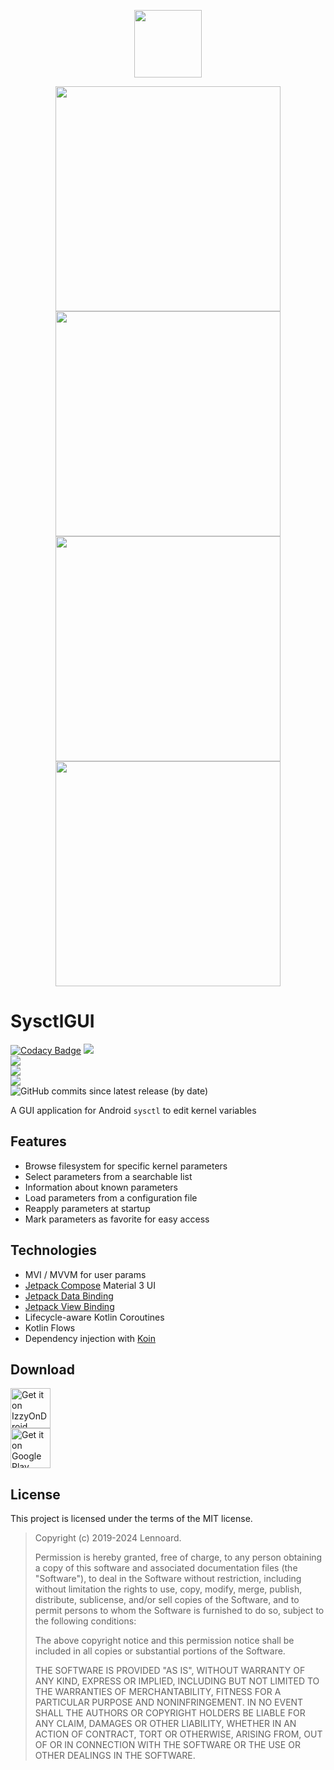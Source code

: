 <p align="center">
  <img width="108" height="108" src="https://i.imgur.com/TPKCbg6.png"/>
</p>

<p align="center">
  <img height="360" src="https://lh3.googleusercontent.com/vmi_rXs0nfqfAh3woDLDRxDW0tx_UM1nx8zCda7nY4FoO6ebmvSQJaHT-GENzEOp34o"/>  
  <img height="360" src="https://lh3.googleusercontent.com/DXaSIdkmBzUsQzPOkkIbY5YdKVsohcTb4IeSq9q70PPdG07yovHCD7X6XPebtesM0L0"/>  
  <img height="360" src="https://lh3.googleusercontent.com/zrIdQ1jGiaDb_kfnxAPqd8bJwejjJzvq7whU-kGXvT0G86l3RHzuseAnZZpP7r3RaV0"/>  
  <img height="360" src="https://lh3.googleusercontent.com/fpWBqB-qTRp1zfw6r7aBm6auQD7cdw-3vQbKsqwVVo5lcPHvQq96XKVdO1gRTydF8qU"/>  
</p>

# SysctlGUI

[![Codacy Badge](https://app.codacy.com/project/badge/Grade/d91bf38325aa4bb6b6cb67136f72f1f1)](https://www.codacy.com/gh/Lennoard/SysctlGUI/dashboard?utm_source=github.com&amp;utm_medium=referral&amp;utm_content=Lennoard/SysctlGUI&amp;utm_campaign=Badge_Grade)
![](https://img.shields.io/github/languages/top/Lennoard/SysctlGUI)  
![](https://img.shields.io/github/contributors/Lennoard/SysctlGUI)  
![](https://img.shields.io/github/downloads/Lennoard/SysctlGUI/total)  
![](https://img.shields.io/github/v/release/Lennoard/SysctlGUI)  
![GitHub commits since latest release (by date)](https://img.shields.io/github/commits-since/Lennoard/SysctlGUI/latest/master)

A GUI application for Android <code>sysctl</code> to edit kernel variables

## Features
-  Browse filesystem for specific kernel parameters
-  Select parameters from a searchable list
-  Information about known parameters
-  Load parameters from a configuration file
-  Reapply parameters at startup
-  Mark parameters as favorite for easy access

## Technologies

-  MVI / MVVM for user params
-  [Jetpack Compose](https://developer.android.com/jetpack/compose)  Material 3 UI
-  [Jetpack Data Binding](https://developer.android.com/topic/libraries/data-binding)
-  [Jetpack View Binding](https://developer.android.com/topic/libraries/view-binding)
-  Lifecycle-aware Kotlin Coroutines
-  Kotlin Flows
-  Dependency injection with [Koin](https://insert-koin.io/)

## Download

<a href='https://apt.izzysoft.de/fdroid/index/apk/com.androidvip.sysctlgui'><img alt='Get it on IzzyOnDroid' height="64" src='https://gitlab.com/IzzyOnDroid/repo/-/raw/master/assets/IzzyOnDroid.png'/></a>  
<a href='https://play.google.com/store/apps/details?id=com.androidvip.sysctlgui&pcampaignid=pcampaignidMKT-Other-global-all-co-prtnr-py-PartBadge-Mar2515-1'><img alt='Get it on Google Play' height="64" src='https://play.google.com/intl/en_us/badges/static/images/badges/en_badge_web_generic.png'/></a>

## License

This project is licensed under the terms of the MIT license.

> Copyright (c) 2019-2024 Lennoard.
>
> Permission is hereby granted, free of charge, to any person obtaining a copy of this software and associated documentation files (the "Software"), to deal in the Software without restriction, including without limitation the rights to use, copy, modify, merge, publish, distribute, sublicense, and/or sell copies of the Software, and to permit persons to whom the Software is furnished to do so, subject to the following conditions:
>
> The above copyright notice and this permission notice shall be included in all copies or substantial portions of the Software.
>
> THE SOFTWARE IS PROVIDED "AS IS", WITHOUT WARRANTY OF ANY KIND, EXPRESS OR IMPLIED, INCLUDING BUT NOT LIMITED TO THE WARRANTIES OF MERCHANTABILITY, FITNESS FOR A PARTICULAR PURPOSE AND NONINFRINGEMENT. IN NO EVENT SHALL THE AUTHORS OR COPYRIGHT HOLDERS BE LIABLE FOR ANY CLAIM, DAMAGES OR OTHER LIABILITY, WHETHER IN AN ACTION OF CONTRACT, TORT OR OTHERWISE, ARISING FROM, OUT OF OR IN CONNECTION WITH THE SOFTWARE OR THE USE OR OTHER DEALINGS IN THE SOFTWARE.
